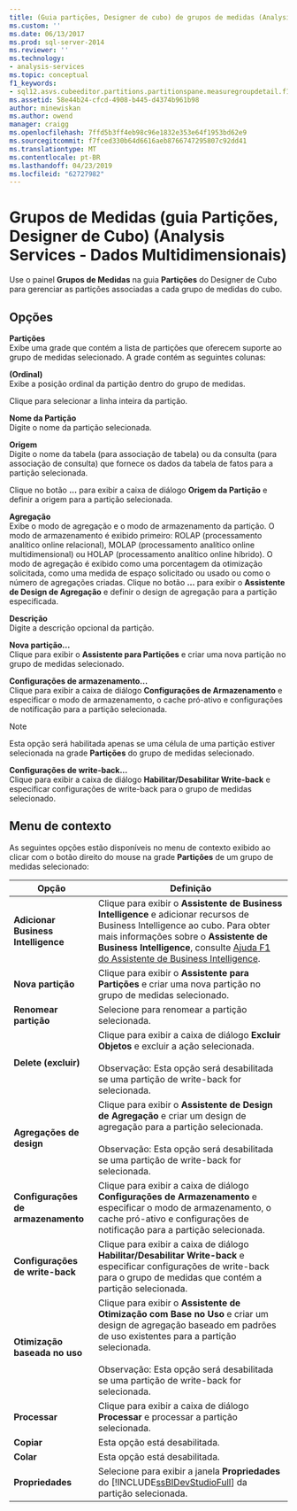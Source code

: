 ```yaml
---
title: (Guia partições, Designer de cubo) de grupos de medidas (Analysis Services - dados multidimensionais) | Microsoft Docs
ms.custom: ''
ms.date: 06/13/2017
ms.prod: sql-server-2014
ms.reviewer: ''
ms.technology:
- analysis-services
ms.topic: conceptual
f1_keywords:
- sql12.asvs.cubeeditor.partitions.partitionspane.measuregroupdetail.f1
ms.assetid: 58e44b24-cfcd-4908-b445-d4374b961b98
author: minewiskan
ms.author: owend
manager: craigg
ms.openlocfilehash: 7ffd5b3ff4eb98c96e1832e353e64f1953bd62e9
ms.sourcegitcommit: f7fced330b64d6616aeb8766747295807c92dd41
ms.translationtype: MT
ms.contentlocale: pt-BR
ms.lasthandoff: 04/23/2019
ms.locfileid: "62727982"
---
```

# <a name="measure-groups-partitions-tab-cube-designer-analysis-services---multidimensional-data"></a>Grupos de Medidas (guia Partições, Designer de Cubo) (Analysis Services - Dados Multidimensionais)
  Use o painel **Grupos de Medidas** na guia **Partições** do Designer de Cubo para gerenciar as partições associadas a cada grupo de medidas do cubo.  
  
## <a name="options"></a>Opções  
 **Partições**  
 Exibe uma grade que contém a lista de partições que oferecem suporte ao grupo de medidas selecionado. A grade contém as seguintes colunas:  
  
 **(Ordinal)**  
 Exibe a posição ordinal da partição dentro do grupo de medidas.  
  
 Clique para selecionar a linha inteira da partição.  
  
 **Nome da Partição**  
 Digite o nome da partição selecionada.  
  
 **Origem**  
 Digite o nome da tabela (para associação de tabela) ou da consulta (para associação de consulta) que fornece os dados da tabela de fatos para a partição selecionada.  
  
 Clique no botão **...** para exibir a caixa de diálogo **Origem da Partição** e definir a origem para a partição selecionada.  
  
 **Agregação**  
 Exibe o modo de agregação e o modo de armazenamento da partição. O modo de armazenamento é exibido primeiro: ROLAP (processamento analítico online relacional), MOLAP (processamento analítico online multidimensional) ou HOLAP (processamento analítico online híbrido). O modo de agregação é exibido como uma porcentagem da otimização solicitada, como uma medida de espaço solicitado ou usado ou como o número de agregações criadas. Clique no botão **...** para exibir o **Assistente de Design de Agregação** e definir o design de agregação para a partição especificada.  
  
 **Descrição**  
 Digite a descrição opcional da partição.  
  
 **Nova partição...**  
 Clique para exibir o **Assistente para Partições** e criar uma nova partição no grupo de medidas selecionado.  
  
 **Configurações de armazenamento...**  
 Clique para exibir a caixa de diálogo **Configurações de Armazenamento** e especificar o modo de armazenamento, o cache pró-ativo e configurações de notificação para a partição selecionada.  
  
> [!NOTE]  
>  Esta opção será habilitada apenas se uma célula de uma partição estiver selecionada na grade **Partições** do grupo de medidas selecionado.  
  
 **Configurações de write-back...**  
 Clique para exibir a caixa de diálogo **Habilitar/Desabilitar Write-back** e especificar configurações de write-back para o grupo de medidas selecionado.  
  
## <a name="context-menu"></a>Menu de contexto  
 As seguintes opções estão disponíveis no menu de contexto exibido ao clicar com o botão direito do mouse na grade **Partições** de um grupo de medidas selecionado:  
  
|Opção|Definição|  
|------------|----------------|  
|**Adicionar Business Intelligence**|Clique para exibir o **Assistente de Business Intelligence** e adicionar recursos de Business Intelligence ao cubo. Para obter mais informações sobre o **Assistente de Business Intelligence**, consulte [Ajuda F1 do Assistente de Business Intelligence](business-intelligence-wizard-f1-help.md).|  
|**Nova partição**|Clique para exibir o **Assistente para Partições** e criar uma nova partição no grupo de medidas selecionado.|  
|**Renomear partição**|Selecione para renomear a partição selecionada.|  
|**Delete (excluir)**|Clique para exibir a caixa de diálogo **Excluir Objetos** e excluir a ação selecionada.<br /><br /> Observação: Esta opção será desabilitada se uma partição de write-back for selecionada.|  
|**Agregações de design**|Clique para exibir o **Assistente de Design de Agregação** e criar um design de agregação para a partição selecionada.<br /><br /> Observação: Esta opção será desabilitada se uma partição de write-back for selecionada.|  
|**Configurações de armazenamento**|Clique para exibir a caixa de diálogo **Configurações de Armazenamento** e especificar o modo de armazenamento, o cache pró-ativo e configurações de notificação para a partição selecionada.|  
|**Configurações de write-back**|Clique para exibir a caixa de diálogo **Habilitar/Desabilitar Write-back** e especificar configurações de write-back para o grupo de medidas que contém a partição selecionada.|  
|**Otimização baseada no uso**|Clique para exibir o **Assistente de Otimização com Base no Uso** e criar um design de agregação baseado em padrões de uso existentes para a partição selecionada.<br /><br /> Observação: Esta opção será desabilitada se uma partição de write-back for selecionada.|  
|**Processar**|Clique para exibir a caixa de diálogo **Processar** e processar a partição selecionada.|  
|**Copiar**|Esta opção está desabilitada.|  
|**Colar**|Esta opção está desabilitada.|  
|**Propriedades**|Selecione para exibir a janela **Propriedades** do [!INCLUDE[ssBIDevStudioFull](../includes/ssbidevstudiofull-md.md)] da partição selecionada.|  
  
  
